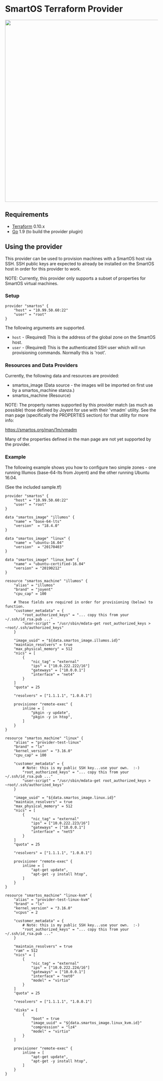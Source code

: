 SmartOS Terraform Provider
=========================

<img src="https://cdn.rawgit.com/hashicorp/terraform-website/master/content/source/assets/images/logo-hashicorp.svg" width="600px">

Requirements
------------

-	[Terraform](https://www.terraform.io/downloads.html) 0.10.x
-	[Go](https://golang.org/doc/install) 1.9 (to build the provider plugin)

Using the provider
------------------

This provider can be used to provision machines with a SmartOS host via SSH.  SSH public keys are expected to already be installed on the SmartOS host in order for this provider to work.   

NOTE: Currently, this provider only supports a subset of properties for SmartOS virtual machines.

### Setup ###

```hcl
provider "smartos" {
    "host" = "10.99.50.60:22"
    "user" = "root"
}
```

The following arguments are supported.

- `host` - (Required) This is the address of the global zone on the SmartOS host.
- `user` - (Required) This is the authenticated SSH user which will run provisioning commands.   Normally this is 'root'.

### Resources and Data Providers ###

Currently, the following data and resources are provided:

- smartos_image (Data source - the images will be imported on first use by a smartos_machine stanza.)
- smartos_machine (Resource)

NOTE: The property names supported by this provider match (as much as possible) those defined by Joyent for use with their 'vmadm' utility.   See the man page (specifically the PROPERTIES section) for that utility for more info:

https://smartos.org/man/1m/vmadm

Many of the properties defined in the man page are not yet supported by the provider.

### Example ###

The following example shows you how to configure two simple zones - one running Illumos (base-64-lts from Joyent) and the other running Ubuntu 16.04.

(See the included sample.tf)

```hcl
provider "smartos" {
    "host" = "10.99.50.60:22"
    "user" = "root"
}

data "smartos_image" "illumos" {
    "name" = "base-64-lts"
    "version"  = "18.4.0"
}

data "smartos_image" "linux" {
    "name" = "ubuntu-16.04"
    "version"  = "20170403"
}

data "smartos_image" "linux_kvm" {
    "name" = "ubuntu-certified-16.04"
    "version" = "20190212"
}

resource "smartos_machine" "illumos" {
    "alias" = "illumos"
    "brand" = "joyent"
    "cpu_cap" = 100

    # These fields are required in order for provisioning (below) to function.
    "customer_metadata" = {
        "root_authorized_keys" = "... copy this from your ~/.ssh/id_rsa.pub ..."
        "user-script" = "/usr/sbin/mdata-get root_authorized_keys > ~root/.ssh/authorized_keys"
    }

    "image_uuid" = "${data.smartos_image.illumos.id}"
    "maintain_resolvers" = true
    "max_physical_memory" = 512
    "nics" = [
        {
            "nic_tag" = "external"
            "ips" = ["10.0.222.222/16"]
            "gateways" = ["10.0.0.1"]
            "interface" = "net4"
        }
    ]
    "quota" = 25

    "resolvers" = ["1.1.1.1", "1.0.0.1"]

    provisioner "remote-exec" {
        inline = [
            "pkgin -y update",
            "pkgin -y in htop",
        ]
    }
}

resource "smartos_machine" "linux" {
    "alias" = "provider-test-linux"
    "brand" = "lx"
    "kernel_version" = "3.16.0"
    "cpu_cap" = 100

    "customer_metadata" = {
        # Note: this is my public SSH key...use your own.  :-)
        "root_authorized_keys" = "... copy this from your ~/.ssh/id_rsa.pub ..."
        "user-script" = "/usr/sbin/mdata-get root_authorized_keys > ~root/.ssh/authorized_keys"
    }

    "image_uuid" = "${data.smartos_image.linux.id}"
    "maintain_resolvers" = true
    "max_physical_memory" = 512
    "nics" = [
        {
            "nic_tag" = "external"
            "ips" = ["10.0.222.223/16"]
            "gateways" = ["10.0.0.1"]
            "interface" = "net5"
        }
    ]
    "quota" = 25

    "resolvers" = ["1.1.1.1", "1.0.0.1"]

    provisioner "remote-exec" {
        inline = [
            "apt-get update",
            "apt-get -y install htop",
        ]
    }
}

resource "smartos_machine" "linux-kvm" {
    "alias" = "provider-test-linux-kvm"
    "brand" = "lx"
    "kernel_version" = "3.16.0"
    "vcpus" = 2

    "customer_metadata" = {
        # Note: this is my public SSH key...use your own.  :-)
        "root_authorized_keys" = "... copy this from your ~/.ssh/id_rsa.pub ..."
    }

    "maintain_resolvers" = true
    "ram" = 512
    "nics" = [
        {
            "nic_tag" = "external"
            "ips" = ["10.0.222.224/16"]
            "gateways" = ["10.0.0.1"]
            "interface" = "net0"
            "model" = "virtio"
        }
    ]
    "quota" = 25

    "resolvers" = ["1.1.1.1", "1.0.0.1"]

    "disks" = [
        {
            "boot" = true
            "image_uuid" = "${data.smartos_image.linux_kvm.id}"
            "compression" = "lz4"
            "model" = "virtio"
        }
    ]

    provisioner "remote-exec" {
        inline = [
            "apt-get update",
            "apt-get -y install htop",
        ]
    }
}

```
